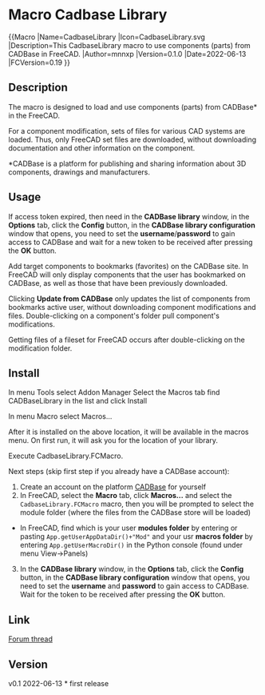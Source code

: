 # Macro Cadbase Library
{{Macro
|Name=CadbaseLibrary
|Icon=CadbaseLibrary.svg
|Description=This CadbaseLibrary macro to use components (parts) from CADBase in FreeCAD.
|Author=mnnxp
|Version=0.1.0
|Date=2022-06-13
|FCVersion=0.19
}}

## Description

The macro is designed to load and use components (parts) from CADBase* in the FreeCAD.

For a component modification, sets of files for various CAD systems are loaded. Thus, only FreeCAD set files are downloaded, without downloading documentation and other information on the component.

*CADBase is a platform for publishing and sharing information about 3D components, drawings and manufacturers.

## Usage

If access token expired, then need in the **CADBase library** window, in the **Options** tab, click the **Config** button, in the **CADBase library configuration** window that opens, you need to set the **username**/**password** to gain access to CADBase and wait for a new token to be received after pressing the **OK** button.

Add target components to bookmarks (favorites) on the CADBase site. In FreeCAD will only display components that the user has bookmarked on CADBase, as well as those that have been previously downloaded.

Clicking **Update from CADBase** only updates the list of components from bookmarks active user, without downloading component modifications and files.
Double-clicking on a component's folder pull component's modifications.

Getting files of a fileset for FreeCAD occurs after double-clicking on the modification folder.

## Install

In menu Tools select Addon Manager Select the Macros tab find CADBaseLibrary in the list and click Install

In menu Macro select Macros...

After it is installed on the above location, it will be available
in the macros menu. On first run, it will ask you for the location
of your library.

Execute CadbaseLibrary.FCMacro.

Next steps (skip first step if you already have a CADBase account):
1. Create an account on the platform [CADBase](https://cadbase.rs/#/register) for yourself
2. In FreeCAD, select the **Macro** tab, click **Macros...** and select the `CadbaseLibrary.FCMacro` macro, then you will be prompted to select the module folder (where the files from the CADBase store will be loaded)
* In FreeCAD, find which is your user **modules folder** by entering or pasting `App.getUserAppDataDir()+"Mod"` and your usr **macros folder** by entering `App.getUserMacroDir()` in the Python console (found under menu View->Panels)
3. In the **CADBase library** window, in the **Options** tab, click the **Config** button, in the **CADBase library configuration** window that opens, you need to set the **username** and **password** to gain access to CADBase. Wait for the token to be received after pressing the **OK** button.

## Link

[Forum thread](https://forum.freecadweb.org/viewtopic.php?f=22&t=69389)

## Version

v0.1 2022-06-13    * first release
